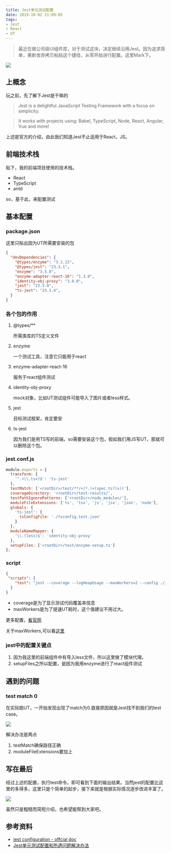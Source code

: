 ```yaml
---
title: Jest单元测试配置
date: 2019-10-02 21:09:05
tags:
- Jest
- React
- UT
---
```

> 最近在做公司级UI组件库，对于测试这块，决定继续沿用Jest。因为追求简单，果断舍弃拷贝粘贴这个捷径，从零开始进行配置。这里Mark下。

![](http://static.1991421.cn/2019-10-02-131039.jpg)

## 上概念
玩之前，先了解下Jest是干嘛的

> Jest is a delightful JavaScript Testing Framework with a focus on simplicity.

> It works with projects using: Babel, TypeScript, Node, React, Angular, Vue and more!

上述是官方的介绍，由此我们知道Jest不止适用于React，JS。

## 前端技术栈
贴下，我的前端项目使用的技术栈。

- React
- TypeScript
- antd

so，基于此，来配置测试

## 基本配置

### package.json

这里只贴出因为UT所需要安装的包

```json
{
  "devDependencies": {
    "@types/enzyme": "3.1.13",
    "@types/jest": "23.3.1",
    "enzyme": "3.5.0",
    "enzyme-adapter-react-16": "1.3.0",
    "identity-obj-proxy": "3.0.0",
    "jest": "23.5.0",
    "ts-jest": "23.1.4",
  }
}

```

### 各个包的作用
1. @types/** 

	所需类库的TS定义文件
2. enzyme

	一个测试工具，注意它只能用于react
	
3. enzyme-adapter-react-16
	
	服务于react组件测试
4. identity-obj-proxy

   mock对象，比如UT测试组件可能导入了图片或者less样式。
5. jest
   
   目标测试框架，肯定要安
6. ts-jest
   
   因为我们是用TS写的前端，so需要安装这个包，假如我们用JS写UT，那就可以删除这个包。

### jest.conf.js

```javascript
module.exports = {
  transform: {
    '^.+\\.tsx?$': 'ts-jest'
  },
  testMatch: ['<rootDir>/test/**/+(*.)+(spec.ts?(x))'],
  coverageDirectory: '<rootDir>/test-results/',
  testPathIgnorePatterns: ['<rootDir>/node_modules/'],
  moduleFileExtensions: ['ts', 'tsx', 'js', 'jsx', 'json', 'node'],
  globals: {
    'ts-jest': {
      tsConfigFile: './tsconfig.test.json'
    }
  },
  moduleNameMapper: {
    '\\.(less)$': 'identity-obj-proxy'
  },
  setupFiles: ['<rootDir>/test/enzyme-setup.ts']
};

```
### script

```json
{
 "scripts": {
    "test": "jest --coverage --logHeapUsage --maxWorkers=2 --config ./jest.conf.js"
  } 
}
```

- coverage是为了显示测试代码覆盖率信息
- maxWorkers是为了提速UT耗时，这个值建议不用过大。

更多配置，[看官网](https://jestjs.io/docs/en/cli)

关于maxWorkers,可以看[这里](https://www.peterbe.com/plog/ideal-number-of-workers-in-jest-maxWorkers)

### jest中的配置关键点

1. 因为我这里的前端组件中有导入less文件，所以这里做了模块代理。
2. setupFiles之所以配置，是因为我用enzyme进行了react组件测试


## 遇到的问题

### test match 0

在实际跑UT，一开始发现出现了match为0.直接原因就是Jest找不到我们的test case。

![](http://static.1991421.cn/2019-10-02-124010.jpg)

解决办法是两点

1. testMatch确保路径正确
2. moduleFileExtensions要加上


## 写在最后

经过上述的配置，执行test命令，即可看到下面的输出结果。当然jest的配置比这里的多得多，这里只是个简单的起步，接下来就是根据实际情况逐步改进丰富了。

![](http://static.1991421.cn/2019-10-02-125402.jpg)

虽然只是粗糙而简短介绍，也希望能帮到大家吧。

## 参考资料
- [jest configuration - offcial doc ](https://jestjs.io/docs/en/configuration)
- [Jest单元测试配置和所遇问题解决办法](https://github.com/yinxin630/blog/issues/22)
